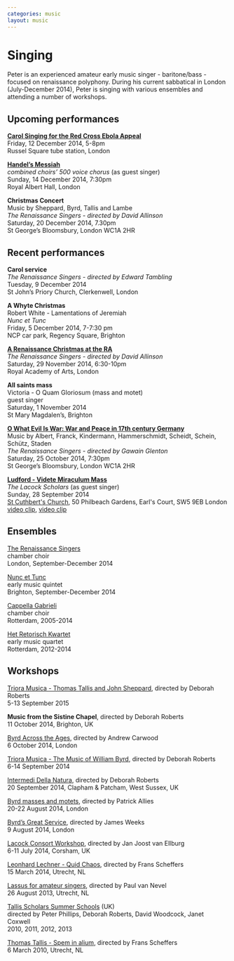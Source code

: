 ```yaml
---
categories: music
layout: music
---
```


# Singing

Peter is an experienced amateur early music singer - baritone/bass - focused on renaissance polyphony. During his current sabbatical in London (July-December 2014), Peter is singing with various ensembles and attending a number of workshops.

<div class="row">
<div class="col-md-7">

<h2>Upcoming performances</h2>

<p><strong><a href="https://www.facebook.com/events/324384354429203/">Carol Singing for the Red Cross Ebola Appeal</a></strong>
<br>Friday, 12 December 2014, 5-8pm
<br>Russel Square tube station, London</p>

<p><strong><a href="http://www.royalalberthall.com/tickets/christmas/messiah-1/default.aspx">Handel’s Messiah</a></strong>
<br><em>combined choirs’ 500 voice chorus</em> (as guest singer)
<br>Sunday, 14 December 2014, 7:30pm
<br>Royal Albert Hall, London</p>

<p><strong>Christmas Concert</strong>
<br>Music by Sheppard, Byrd, Tallis and Lambe
<br><em>The Renaissance Singers - directed by David Allinson</em>
<br>Saturday, 20 December 2014, 7.30pm
<br>St George’s Bloomsbury, London WC1A 2HR</p>


<h2>Recent performances</h2>

<p><strong>Carol service</strong>
<br><em>The Renaissance Singers - directed by Edward Tambling</em>
<br>Tuesday, 9 December 2014
<br>St John’s Priory Church, Clerkenwell, London</p>

<p><strong>A Whyte Christmas</strong>
<br>Robert White - Lamentations of Jeremiah
<br><em>Nunc et Tunc</em>
<br>Friday, 5 December 2014, 7-7:30 pm
<br>NCP car park, Regency Square, Brighton</p>

<p><strong><a href="https://www.royalacademy.org.uk/event/a-renaissance-christmas-at-the-ra">A Renaissance Christmas at the RA</a></strong>
<br><em>The Renaissance Singers - directed by David Allinson</em>
<br>Saturday, 29 November 2014, 6:30-10pm
<br>Royal Academy of Arts, London</p>

<p><strong>All saints mass</strong>
<br>Victoria - O Quam Gloriosum (mass and motet)
<br>guest singer
<br>Saturday, 1 November 2014
<br>St Mary Magdalen’s, Brighton</p>

<p><strong><a href="http://www.renaissancesingers.com/">O What Evil Is War: War and Peace in 17th century Germany</a></strong>
<br>Music by Albert, Franck, Kindermann, Hammerschmidt, Scheidt, Schein, Schütz, Staden
<br><em>The Renaissance Singers - directed by Gawain Glenton</em>
<br>Saturday, 25 October 2014, 7:30pm
<br>St George’s Bloomsbury, London WC1A 2HR</p>

<p><strong><a href="https://www.facebook.com/events/1478810692375628/">Ludford - Videte Miraculum Mass</a></strong>
<br><em>The Lacock Scholars</em> (as guest singer)
<br>Sunday, 28 September 2014
<br><a href="http://www.saintcuthbert.org">St Cuthbert's Church</a>, 50 Philbeach Gardens, Earl's Court, SW5 9EB London
<br><a href="https://www.youtube.com/watch?v=1DeSHsybbgA">video clip</a>, 
<a href="https://www.youtube.com/watch?v=uo2oWmxjILI">video clip</a></p>

</div>
<div class="col-md-3">

<h2>Ensembles</h2>

<p><a href="http://www.renaissancesingers.com/">The Renaissance Singers</a>
<br>chamber choir
<br>London, September-December 2014</p>

<p><a href="https://www.facebook.com/NuncetTunc">Nunc et Tunc</a>
<br>early music quintet
<br>Brighton, September-December 2014</p>

<p><a href="http://cappellagabrieli.nl">Cappella Gabrieli</a>
<br>chamber choir
<br>Rotterdam, 2005-2014</p>

<p><a href="http://retorisch.com">Het Retorisch Kwartet</a>
<br>early music quartet
<br>Rotterdam, 2012-2014</p>

</div>
</div>



## Workshops

[Triora Musica - Thomas Tallis and John Sheppard](http://www.trioramusica.com), directed by Deborah Roberts  
5-13 September 2015

**Music from the Sistine Chapel**, directed by Deborah Roberts  
11 October 2014, Brighton, UK

[Byrd Across the Ages](http://www.renaissancesingers.com/The_Renaissance_Singers/Open_Workshops_14-15.html), directed by Andrew Carwood  
6 October 2014, London

[Triora Musica - The Music of William Byrd](http://www.trioramusica.com), directed by Deborah Roberts  
6-14 September 2014

[Intermedi Della Natura](https://www.facebook.com/events/1510819269135664/), directed by Deborah Roberts  
20 September 2014, Clapham & Patcham, West Sussex, UK

[Byrd masses and motets](http://www.siglodeoro.co.uk/event/workshop/), directed by Patrick Allies  
20-22 August 2014, London

[Byrd’s Great Service](http://www.orlandochoir.org.uk/events.php?20140809), directed by James Weeks  
9 August 2014, London

[Lacock Consort Workshop](http://www.lacock.org), directed by Jan Joost van Ellburg  
6-11 July 2014, Corsham, UK

[Leonhard Lechner - Quid Chaos](http://haagsrenaissancekamerkoor.nl/index.php/workshops/2014), directed by Frans Scheffers  
15 March 2014, Utrecht, NL

[Lassus for amateur singers](http://www.oudemuziek.nl/agenda/alle-concerten-2013-2014/seizoen-2013-2014/37-paul-van-nevel-lassus-voor-amateurzangers/37-paul-van-nevel-lassus-voor-amateurzangers/), directed by Paul van Nevel  
26 August 2013, Utrecht, NL

[Tallis Scholars Summer Schools](http://www.tsss.uk.com) (UK)  
directed by Peter Phillips, Deborah Roberts, David Woodcock, Janet Coxwell  
2010, 2011, 2012, 2013

[Thomas Tallis - Spem in alium](http://www.haagsrenaissancekamerkoor.nl/old/Oude%20bestanden/workshop-Tallis-terugblik.htm), directed by Frans Scheffers  
6 March 2010, Utrecht, NL
